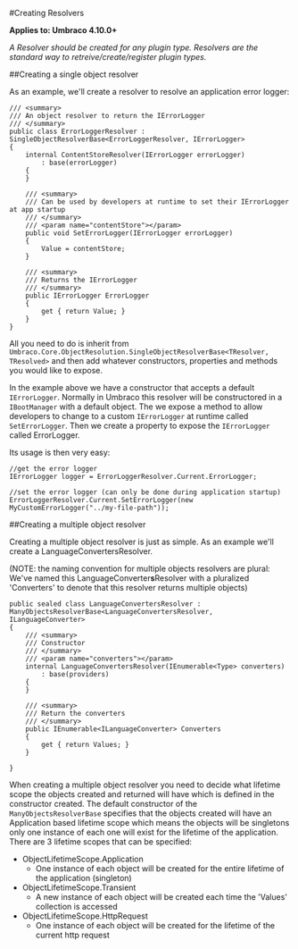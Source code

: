 #Creating Resolvers

**Applies to: Umbraco 4.10.0+**

_A Resolver should be created for any plugin type.  Resolvers are the standard way to retreive/create/register plugin types._ 

##Creating a single object resolver

As an example, we'll create a resolver to resolve an application error logger:
	
	/// <summary>
	/// An object resolver to return the IErrorLogger
	/// </summary>
	public class ErrorLoggerResolver : SingleObjectResolverBase<ErrorLoggerResolver, IErrorLogger>
	{
		internal ContentStoreResolver(IErrorLogger errorLogger)
			: base(errorLogger)
		{
		} 
		
		/// <summary>
		/// Can be used by developers at runtime to set their IErrorLogger at app startup
		/// </summary>
		/// <param name="contentStore"></param>
		public void SetErrorLogger(IErrorLogger errorLogger)
		{
			Value = contentStore;
		}
	
		/// <summary>
		/// Returns the IErrorLogger
		/// </summary>
		public IErrorLogger ErrorLogger
		{
			get { return Value; }
		}
	}
	
All you need to do is inherit from `Umbraco.Core.ObjectResolution.SingleObjectResolverBase<TResolver, TResolved>` and then add whatever constructors, properties and methods you would like to expose. 

In the example above we have a constructor that accepts a default `IErrorLogger`. Normally in Umbraco this resolver will be constructored in a `IBootManager` with a default object. The we expose a method to allow developers to change to a custom `IErrorLogger` at runtime called `SetErrorLogger`. Then we create a property to expose the `IErrorLogger` called ErrorLogger.

Its usage is then very easy:

	//get the error logger
	IErrorLogger logger = ErrorLoggerResolver.Current.ErrorLogger;

	//set the error logger (can only be done during application startup)
	ErrorLoggerResolver.Current.SetErrorLogger(new MyCustomErrorLogger("../my-file-path"));

##Creating a multiple object resolver

Creating a multiple object resolver is just as simple. As an example we'll create a LanguageConvertersResolver.

(NOTE: the naming convention for multiple objects resolvers are plural: We've named this LanguageConverter**s**Resolver with a pluralized 'Converters' to denote that this resolver returns multiple objects)

	public sealed class LanguageConvertersResolver : ManyObjectsResolverBase<LanguageConvertersResolver, ILanguageConverter>
    {	
		/// <summary>
		/// Constructor
		/// </summary>
		/// <param name="converters"></param>		
		internal LanguageConvertersResolver(IEnumerable<Type> converters)
			: base(providers)
		{
		}

		/// <summary>
		/// Return the converters
		/// </summary>
		public IEnumerable<ILanguageConverter> Converters
		{
			get { return Values; }
		}        

    }

When creating a multiple object resolver you need to decide what lifetime scope the objects created and returned will have which is defined in the constructor created. The default constructor of the `ManyObjectsResolverBase` specifies that the objects created will have an Application based lifetime scope which means the objects will be singletons only one instance of each one will exist for the lifetime of the application. There are 3 lifetime scopes that can be specified:

* ObjectLifetimeScope.Application
	* One instance of each object will be created for the entire lifetime of the application (singleton)
* ObjectLifetimeScope.Transient
	* A new instance of each object will be created each time the 'Values' collection is accessed
* ObjectLifetimeScope.HttpRequest
	* One instance of each object will be created for the lifetime of the current http request



